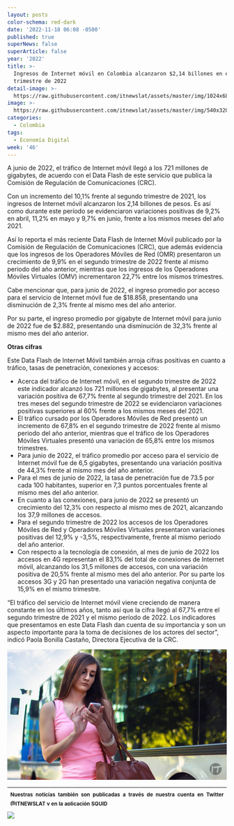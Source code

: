 ```yaml
---
layout: posts
color-schema: red-dark
date: '2022-11-18 06:08 -0500'
published: true
superNews: false
superArticle: false
year: '2022'
title: >-
  Ingresos de Internet móvil en Colombia alcanzaron $2,14 billones en el segundo
  trimestre de 2022 
detail-image: >-
  https://raw.githubusercontent.com/itnewslat/assets/master/img/1024x680/Mujer-celular-g.jpg
image: >-
  https://raw.githubusercontent.com/itnewslat/assets/master/img/540x320/Mujer-celular-p.jpg
categories:
  - Colombia
tags:
  - Economía Digital
week: '46'
---
```

A junio de 2022, el tráfico de Internet móvil llegó a los 721 millones de gigabytes, de acuerdo con el Data Flash de este servicio que publica la Comisión de Regulación de Comunicaciones (CRC).

Con un incremento del 10,1% frente al segundo trimestre de 2021, los ingresos de Internet móvil alcanzaron los 2,14 billones de pesos. Es así como durante este período se evidenciaron variaciones positivas de 9,2% en abril, 11,2% en mayo y 9,7% en junio, frente a los mismos meses del año 2021. 

Así lo reporta el más reciente Data Flash de Internet Móvil publicado por la Comisión de Regulación de Comunicaciones (CRC), que además evidencia que los ingresos de los Operadores Móviles de Red (OMR) presentaron un crecimiento de 9,9% en el segundo trimestre de 2022 frente al mismo periodo del año anterior, mientras que los ingresos de los Operadores Móviles Virtuales (OMV) incrementaron 22,7% entre los mismos trimestres.

Cabe mencionar que, para junio de 2022, el ingreso promedio por acceso para el servicio de Internet móvil fue de $18.858, presentando una disminución de 2,3% frente al mismo mes del año anterior.

Por su parte, el ingreso promedio por gigabyte de Internet móvil para junio de 2022 fue de $2.882, presentando una disminución de 32,3% frente al mismo mes del año anterior.

**Otras cifras**

Este Data Flash de Internet Móvil también arroja cifras positivas en cuanto a tráfico, tasas de penetración, conexiones y accesos:

- Acerca del tráfico de Internet móvil, en el segundo trimestre de 2022 este indicador alcanzó los 721 millones de gigabytes, al presentar una variación positiva de 67,7% frente al segundo trimestre del 2021. En los tres meses del segundo trimestre de 2022 se evidenciaron variaciones positivas superiores al 60% frente a los mismos meses del 2021. 
- El tráfico cursado por los Operadores Móviles de Red presentó un incremento de 67,8% en el segundo trimestre de 2022 frente al mismo periodo del año anterior, mientras que el tráfico de los Operadores Móviles Virtuales presentó una variación de 65,8% entre los mismos trimestres.
- Para junio de 2022, el tráfico promedio por acceso para el servicio de Internet móvil fue de 6,5 gigabytes, presentando una variación positiva de 44,3% frente al mismo mes del año anterior.
- Para el mes de junio de 2022, la tasa de penetración fue de 73.5 por cada 100 habitantes, superior en 7,3 puntos porcentuales frente al mismo mes del año anterior.
- En cuanto a las conexiones, para junio de 2022 se presentó un crecimiento del 12,3% con respecto al mismo mes de 2021, alcanzando los 37,9 millones de accesos. 
- Para el segundo trimestre de 2022 los accesos de los Operadores Móviles de Red y Operadores Móviles Virtuales presentaron variaciones positivas del 12,9% y -3,5%, respectivamente, frente al mismo periodo del año anterior.
- Con respecto a la tecnología de conexión, al mes de junio de 2022 los accesos en 4G representan el 83,1% del total de conexiones de Internet móvil, alcanzando los 31,5 millones de accesos, con una variación positiva de 20,5% frente al mismo mes del año anterior. Por su parte los accesos 3G y 2G han presentado una variación negativa conjunta de 15,9% en el mismo trimestre.

“El tráfico del servicio de Internet móvil viene creciendo de manera constante en los últimos años, tanto así que la cifra llegó al 67,7% entre el segundo trimestre de 2021 y el mismo período de 2022. Los indicadores que presentamos en este Data Flash dan cuenta de su importancia y son un aspecto importante para la toma de decisiones de los actores del sector”, indicó Paola Bonilla Castaño, Directora Ejecutiva de la CRC. 

![](https://raw.githubusercontent.com/itnewslat/assets/master/img/540x320/Mujer-celular-p.jpg)

<table style="height: 42px;" width="569">
<tbody>
<tr>
<td style="text-align: justify;"><sub><strong>Nuestras noticias también son publicadas a través de nuestra cuenta en Twitter <a href="https://twitter.com/itnewslat?lang=es">@ITNEWSLAT</a> y en la aplicación <a href="https://squidapp.co/en/">SQUID</a></strong></sub></td>
</tr>
</tbody>
</table>

<img src="https://tracker.metricool.com/c3po.jpg?hash=56f88a41e39ab42c063cc51676587a04"/>